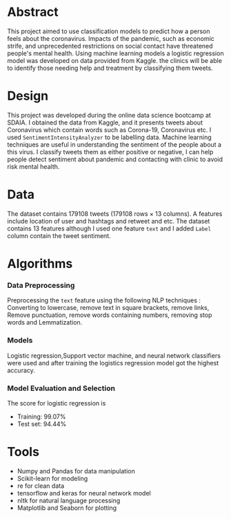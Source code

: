 
# Abstract
This project aimed to use classification models to predict how a person feels about the coronavirus. Impacts of the pandemic, such as economic strife, and unprecedented restrictions on social contact have threatened people's mental health. Using machine learning models a logistic regression model was developed on data provided from Kaggle.  the clinics will be able to identify those needing help and treatment by classifying them tweets.

# Design

This project was developed during the online data science bootcamp at SDAIA. I obtained the data from Kaggle, and it presents tweets about Coronavirus which contain words such as Corona-19, Coronavirus etc. I used ``SentimentIntensityAnalyzer`` to be labelling data.
Machine learning techniques are useful in understanding the sentiment of the people about a this virus. I classify tweets them as either positive or negative, I can help people detect sentiment about pandemic and contacting with clinic to avoid risk mental health.

# Data
The dataset contains 179108 tweets (179108 rows × 13 columns). A features include location of user and hashtags and retweet and etc. The dataset contains 13 features although I used one feature ``text``  and I added  ``Label`` column contain the tweet sentiment.
# Algorithms

### Data Preprocessing
Preprocessing the ``text`` feature using the following NLP techniques : Converting to lowercase, remove text in square brackets, remove links, Remove punctuation, remove words containing numbers, removing stop words and Lemmatization.

### Models
Logistic regression,Support vector machine, and neural network classifiers were used and after training  the logistics regression model got the highest accuracy.

 
### Model Evaluation and Selection

The score for logistic regression is <br />
- Training:  99.07%
- Test set:  94.44%



# Tools
- Numpy and Pandas for data manipulation
- Scikit-learn for modeling
- re for clean data 
- tensorflow and keras for neural network model
- nltk for natural language processing
- Matplotlib and Seaborn for plotting



